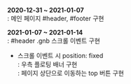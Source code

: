 **2020-12-31 ~ 2021-01-07**<br>
: 메인 페이지 #header, #footer 구현<br>

**2021-01-07 ~ 2021-01-14**   
: #header .gnb 스크롤 이벤트 구현<br>
- 스크롤 이벤트 시 position: fixed<br>
: 우측 플로팅 배너 구현<br>
: 페이지 상단으로 이동하는 top 버튼 구현<br>

